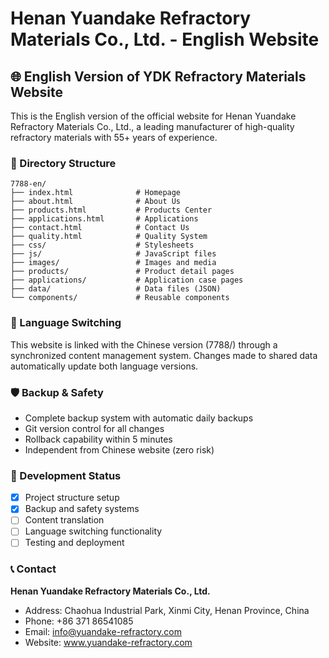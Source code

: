 # Henan Yuandake Refractory Materials Co., Ltd. - English Website

## 🌐 English Version of YDK Refractory Materials Website

This is the English version of the official website for Henan Yuandake Refractory Materials Co., Ltd., a leading manufacturer of high-quality refractory materials with 55+ years of experience.

### 📁 Directory Structure

```
7788-en/
├── index.html              # Homepage
├── about.html              # About Us
├── products.html           # Products Center
├── applications.html       # Applications
├── contact.html            # Contact Us
├── quality.html            # Quality System
├── css/                    # Stylesheets
├── js/                     # JavaScript files
├── images/                 # Images and media
├── products/               # Product detail pages
├── applications/           # Application case pages
├── data/                   # Data files (JSON)
└── components/             # Reusable components
```

### 🔗 Language Switching

This website is linked with the Chinese version (7788/) through a synchronized content management system. Changes made to shared data automatically update both language versions.

### 🛡️ Backup & Safety

- Complete backup system with automatic daily backups
- Git version control for all changes
- Rollback capability within 5 minutes
- Independent from Chinese website (zero risk)

### 🚀 Development Status

- [x] Project structure setup
- [x] Backup and safety systems
- [ ] Content translation
- [ ] Language switching functionality
- [ ] Testing and deployment

### 📞 Contact

**Henan Yuandake Refractory Materials Co., Ltd.**
- Address: Chaohua Industrial Park, Xinmi City, Henan Province, China
- Phone: +86 371 86541085
- Email: info@yuandake-refractory.com
- Website: www.yuandake-refractory.com